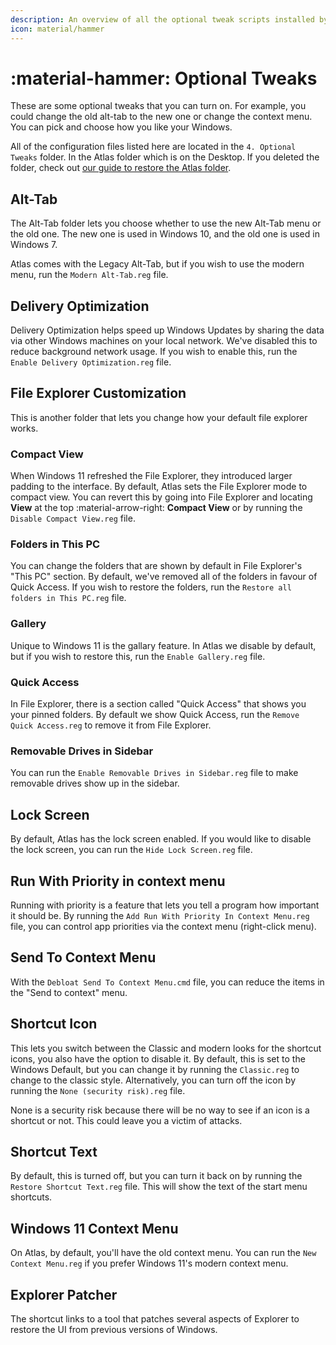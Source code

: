 ```yaml
---
description: An overview of all the optional tweak scripts installed by the AtlasOS playbook
icon: material/hammer
---
```


# :material-hammer: Optional Tweaks

These are some optional tweaks that you can turn on. For example, you could change the old alt-tab to the new one or change the context menu. You can pick and choose how you like your Windows.

All of the configuration files listed here are located in the `4. Optional Tweaks` folder. In the Atlas folder which is on the Desktop. If you deleted the folder, check out [our guide to restore the Atlas folder](../../../faq-and-troubleshooting/common-questions/atlas-folder-missing.md).

## Alt-Tab

The Alt-Tab folder lets you choose whether to use the new Alt-Tab menu or the old one. The new one is used in Windows 10, and the old one is used in Windows 7.

Atlas comes with the Legacy Alt-Tab, but if you wish to use the modern menu, run the `Modern Alt-Tab.reg` file.

## Delivery Optimization

Delivery Optimization helps speed up Windows Updates by sharing the data via other Windows machines on your local network. We've disabled this to reduce background network usage. If you wish to enable this, run the `Enable Delivery Optimization.reg` file.

## File Explorer Customization

This is another folder that lets you change how your default file explorer works.

### Compact View

When Windows 11 refreshed the File Explorer, they introduced larger padding to the interface. By default, Atlas sets the File Explorer mode to compact view. You can revert this by going into File Explorer and locating **View** at the top :material-arrow-right: **Compact View** or by running the `Disable Compact View.reg` file.

### Folders in This PC

You can change the folders that are shown by default in File Explorer's "This PC" section. By default, we've removed all of the folders in favour of Quick Access. If you wish to restore the folders, run the `Restore all folders in This PC.reg` file.

### Gallery

Unique to Windows 11 is the gallary feature. In Atlas we disable by default, but if you wish to restore this, run the `Enable Gallery.reg` file.

### Quick Access

In File Explorer, there is a section called "Quick Access" that shows you your pinned folders. By default we show Quick Access, run the `Remove Quick Access.reg` to remove it from File Explorer.

### Removable Drives in Sidebar

You can run the `Enable Removable Drives in Sidebar.reg` file to make removable drives show up in the sidebar.

## Lock Screen

By default, Atlas has the lock screen enabled. If you would like to disable the lock screen, you can run the `Hide Lock Screen.reg` file.

## Run With Priority in context menu

Running with priority is a feature that lets you tell a program how important it should be. By running the `Add Run With Priority In Context Menu.reg` file, you can control app priorities via the context menu (right-click menu).

## Send To Context Menu

With the `Debloat Send To Context Menu.cmd` file, you can reduce the items in the "Send to context" menu.

## Shortcut Icon

This lets you switch between the Classic and modern looks for the shortcut icons, you also have the option to disable it. By default, this is set to the Windows Default, but you can change it by running the `Classic.reg` to change to the classic style. Alternatively, you can turn off the icon by running the `None (security risk).reg` file.

None is a security risk because there will be no way to see if an icon is a shortcut or not. This could leave you a victim of attacks.

## Shortcut Text

By default, this is turned off, but you can turn it back on by running the `Restore Shortcut Text.reg` file. This will show the text of the start menu shortcuts.

## Windows 11 Context Menu

On Atlas, by default, you'll have the old context menu. You can run the `New Context Menu.reg` if you prefer Windows 11's modern context menu.

## Explorer Patcher

The shortcut links to a tool that patches several aspects of Explorer to restore the UI from previous versions of Windows.
